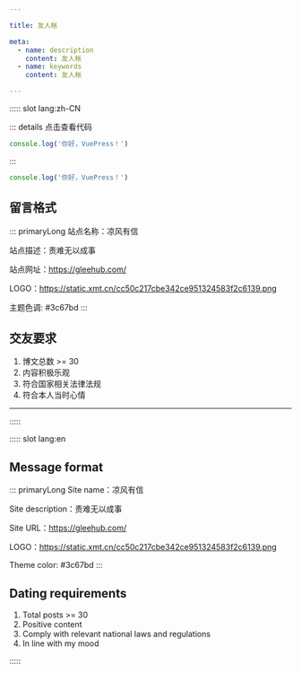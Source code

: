 ```yaml
---

title: 友人帐

meta:
  - name: description
    content: 友人帐
  - name: keywords
    content: 友人帐

---
```


::::: slot lang:zh-CN

::: details 点击查看代码
```js
console.log('你好，VuePress！')
```
:::

```js
console.log('你好，VuePress！')
```

## 留言格式

::: primaryLong
站点名称：凉风有信

站点描述：责难无以成事

站点网址：https://gleehub.com/

LOGO：https://static.xmt.cn/cc50c217cbe342ce951324583f2c6139.png

主题色调: #3c67bd
:::

## 交友要求

1. 博文总数 >= 30
2. 内容积极乐观
3. 符合国家相关法律法规
4. 符合本人当时心情

---

:::::

::::: slot lang:en

## Message format

::: primaryLong
Site name：凉风有信

Site description：责难无以成事

Site URL：https://gleehub.com/

LOGO：https://static.xmt.cn/cc50c217cbe342ce951324583f2c6139.png

Theme color: #3c67bd
:::

## Dating requirements

1. Total posts >= 30
2. Positive content
3. Comply with relevant national laws and regulations
4. In line with my mood

:::::
